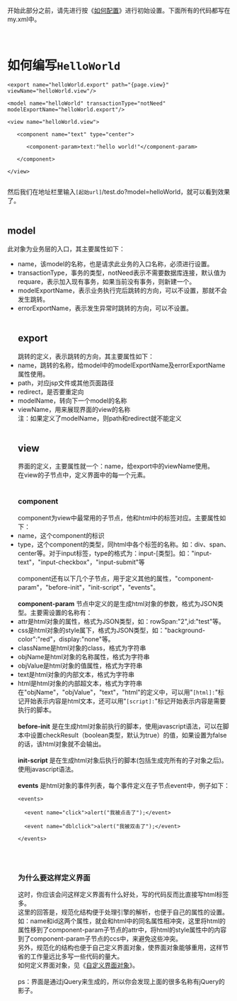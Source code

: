 开始此部分之前，请先进行按《[如何配置](http://code.google.com/p/eterna/wiki/config)》进行初始设置。下面所有的代码都写在my.xml中。<br><br><br>

<h1>如何编写<code>HelloWorld</code></h1>
<pre><code>&lt;export name="helloWorld.export" path="{page.view}" viewName="helloWorld.view"/&gt;<br>
&lt;model name="helloWorld" transactionType="notNeed" modelExportName="helloWorld.export"/&gt;<br>
&lt;view name="helloWorld.view"&gt;<br>
   &lt;component name="text" type="center"&gt;<br>
      &lt;component-param&gt;text:"hello world!"&lt;/component-param&gt;<br>
   &lt;/component&gt;<br>
&lt;/view&gt;<br>
</code></pre>
然后我们在地址栏里输入<code>[起始url]</code>/test.do?model=helloWorld，就可以看到效果了。<br>
<br>
<h2>model</h2>
此对象为业务层的入口，其主要属性如下：<br>
<ul><li>name，该model的名称，也是请求此业务的入口名称，必须进行设置。<br>
</li><li>transactionType，事务的类型，notNeed表示不需要数据库连接，默认值为requare，表示加入现有事务，如果当前没有事务，则新建一个。<br>
</li><li>modelExportName，表示业务执行完后跳转的方向，可以不设置，那就不会发生跳转。<br>
</li><li>errorExportName，表示发生异常时跳转的方向，可以不设置。<br>
<br>
<h2>export</h2>
跳转的定义，表示跳转的方向，其主要属性如下：<br>
</li><li>name，跳转的名称，给model中的modelExportName及errorExportName属性使用。<br>
</li><li>path，对应jsp文件或其他页面路径<br>
</li><li>redirect，是否要重定向<br>
</li><li>modelName，转向下一个model的名称<br>
</li><li>viewName，用来展现界面的view的名称<br>
注：如果定义了modelName，则path和redirect就不能定义<br>
<br>
<h2>view</h2>
界面的定义，主要属性就一个：name，给export中的viewName使用。<br>
在view的子节点中，定义界面中的每一个元素。<br>
<br>
<h3>component</h3>
component为view中最常用的子节点，他和html中的标签对应。主要属性如下：<br>
</li><li>name，这个component的标识<br>
</li><li>type，这个component的类型，同html中各个标签的名称。如：div、span、center等。对于input标签，type的格式为：input-[类型]。如："input-text"，"input-checkbox"，"input-submit"等<br>
<br>
component还有以下几个子节点，用于定义其他的属性，"component-param"，"before-init"，"init-script"，"events"。<br>
<br>
<b>component-param</b> 节点中定义的是生成html对象的参数，格式为JSON类型。主要需设置的名称有：<br>
</li><li>attr是html对象的属性，格式为JSON类型，如：rowSpan:"2",id:"test"等。<br>
</li><li>css是html对象的style属下，格式为JSON类型，如："background-color":"red"，display:"none"等。<br>
</li><li>className是html对象的class，格式为字符串<br>
</li><li>objName是html对象的名称属性，格式为字符串<br>
</li><li>objValue是html对象的值属性，格式为字符串<br>
</li><li>text是html对象的内部文本，格式为字符串<br>
</li><li>html是html对象的内部超文本，格式为字符串<br>
在"objName"，"objValue"，"text"，"html"的定义中，可以用"<code>[html]:</code>"标记开始表示内容是html文本，还可以用"<code>[script]:</code>"标记开始表示内容是需要执行的脚本。<br>
<br>
<b>before-init</b> 是在生成html对象前执行的脚本，使用javascript语法，可以在脚本中设置checkResult（boolean类型，默认为true）的值，如果设置为false的话，该html对象就不会输出。<br>
<br>
<b>init-script</b> 是在生成html对象后执行的脚本(包括生成完所有的子对象之后)。使用javascript语法。<br>
<br>
<b>events</b> 是html对象的事件列表，每个事件定义在子节点event中，例子如下：<br>
<pre><code>&lt;events&gt;<br>
  &lt;event name="click"&gt;alert("我被点击了");&lt;/event&gt;<br>
  &lt;event name="dblclick"&gt;alert("我被双击了");&lt;/event&gt;<br>
&lt;/events&gt;<br>
</code></pre>
<br>
<h3>为什么要这样定义界面</h3>
这时，你应该会问这样定义界面有什么好处，写的代码反而比直接写html标签多。<br>
这里的回答是，规范化结构便于处理引擎的解析，也便于自己的属性的设置。如：name和id这两个属性，就会和html中的同名属性相冲突，这里将html的属性移到了component-param子节点的attr中，将html的style属性中的内容到了component-param子节点的ccs中，来避免这些冲突。<br>
另外，规范化的结构也便于自己定义界面对象，使界面对象能够重用，这样节省的工作量远比多写一些代码的量大。<br>
如何定义界面对象，见《<a href='http://code.google.com/p/eterna/wiki/SelfViewObj'>自定义界面对象</a>》。<br>
<br>
ps：界面是通过jQuery来生成的，所以你会发现上面的很多名称有jQuery的影子。